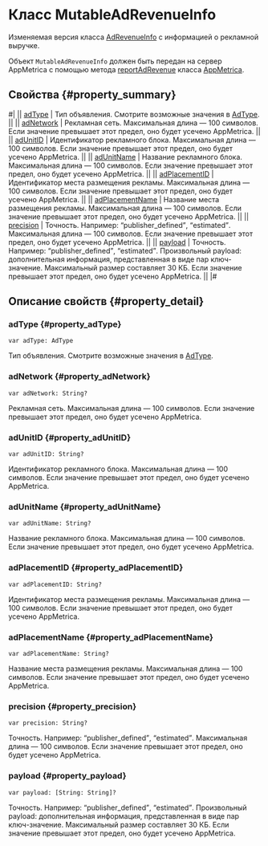 # Класс MutableAdRevenueInfo

Изменяемая версия класса [AdRevenueInfo](AdRevenueInfo.md) с информацией о рекламной выручке.

Объект `MutableAdRevenueInfo` должен быть передан на сервер AppMetrica с помощью метода [reportAdRevenue](AppMetrica.md#reportadrevenueonfailure-method_reportadrevenue) класса [AppMetrica](AppMetrica.md).

## Свойства {#property_summary}

#|
|| [adType](#property_adType) | Тип объявления. Смотрите возможные значения в [AdType](AdType.md). ||
|| [adNetwork](#property_adNetwork) | Рекламная сеть. Максимальная длина — 100 символов. Если значение превышает этот предел, оно будет усечено AppMetrica. ||
|| [adUnitID](#property_adUnitID) | Идентификатор рекламного блока. Максимальная длина — 100 символов. Если значение превышает этот предел, оно будет усечено AppMetrica. ||
|| [adUnitName](#property_adUnitName) | Название рекламного блока. Максимальная длина — 100 символов. Если значение превышает этот предел, оно будет усечено AppMetrica. ||
|| [adPlacementID](#property_adPlacementID) | Идентификатор места размещения рекламы. Максимальная длина — 100 символов. Если значение превышает этот предел, оно будет усечено AppMetrica. ||
|| [adPlacementName](#property_adPlacementName) | Название места размещения рекламы. Максимальная длина — 100 символов. Если значение превышает этот предел, оно будет усечено AppMetrica. ||
|| [precision](#property_precision) | Точность. Например: <q>publisher_defined</q>, <q>estimated</q>. Максимальная длина — 100 символов. Если значение превышает этот предел, оно будет усечено AppMetrica. ||
|| [payload](#property_payload) | Точность. Например: <q>publisher_defined</q>, <q>estimated</q>. Произвольный payload: дополнительная информация, представленная в виде пар ключ-значение. Максимальный размер составляет 30 КБ. Если значение превышает этот предел, оно будет усечено AppMetrica. ||
|#

## Описание свойств {#property_detail}

### adType {#property_adType}

`var adType: AdType`

Тип объявления. Смотрите возможные значения в [AdType](AdType.md).

### adNetwork {#property_adNetwork}

`var adNetwork: String?`

Рекламная сеть. Максимальная длина — 100 символов. Если значение превышает этот предел, оно будет усечено AppMetrica.

### adUnitID {#property_adUnitID}

`var adUnitID: String?`

Идентификатор рекламного блока. Максимальная длина — 100 символов. Если значение превышает этот предел, оно будет усечено AppMetrica.

### adUnitName {#property_adUnitName}

`var adUnitName: String?`

Название рекламного блока. Максимальная длина — 100 символов. Если значение превышает этот предел, оно будет усечено AppMetrica.

### adPlacementID {#property_adPlacementID}

`var adPlacementID: String?`

Идентификатор места размещения рекламы. Максимальная длина — 100 символов. Если значение превышает этот предел, оно будет усечено AppMetrica.

### adPlacementName {#property_adPlacementName}

`var adPlacementName: String?`

Название места размещения рекламы. Максимальная длина — 100 символов. Если значение превышает этот предел, оно будет усечено AppMetrica.

### precision {#property_precision}

`var precision: String?`

Точность. Например: <q>publisher_defined</q>, <q>estimated</q>. Максимальная длина — 100 символов. Если значение превышает этот предел, оно будет усечено AppMetrica.

### payload {#property_payload}

`var payload: [String: String]?`

Точность. Например: <q>publisher_defined</q>, <q>estimated</q>. Произвольный payload: дополнительная информация, представленная в виде пар ключ-значение. Максимальный размер составляет 30 КБ. Если значение превышает этот предел, оно будет усечено AppMetrica.
